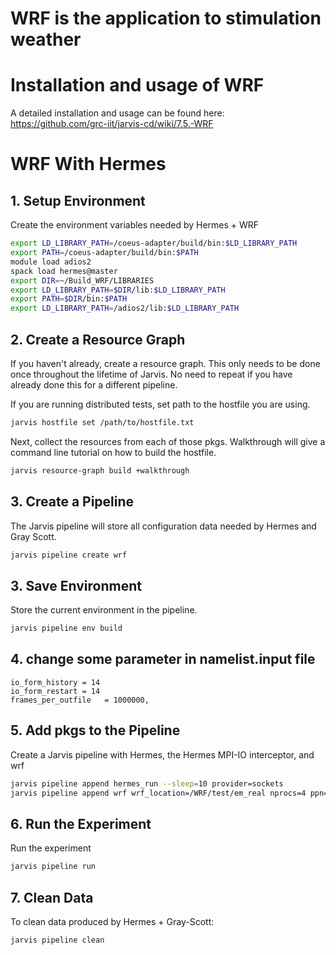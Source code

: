 # WRF is the application to stimulation weather

# Installation and usage of WRF
A detailed installation and usage can be found here:    
https://github.com/grc-iit/jarvis-cd/wiki/7.5.-WRF



# WRF With Hermes

## 1. Setup Environment

Create the environment variables needed by Hermes + WRF
```bash
export LD_LIBRARY_PATH=/coeus-adapter/build/bin:$LD_LIBRARY_PATH
export PATH=/coeus-adapter/build/bin:$PATH
module load adios2
spack load hermes@master
export DIR=~/Build_WRF/LIBRARIES
export LD_LIBRARY_PATH=$DIR/lib:$LD_LIBRARY_PATH
export PATH=$DIR/bin:$PATH
export LD_LIBRARY_PATH=/adios2/lib:$LD_LIBRARY_PATH
```

## 2. Create a Resource Graph

If you haven't already, create a resource graph. This only needs to be done
once throughout the lifetime of Jarvis. No need to repeat if you have already
done this for a different pipeline.

If you are running distributed tests, set path to the hostfile you are  using.
```bash
jarvis hostfile set /path/to/hostfile.txt
```

Next, collect the resources from each of those pkgs. Walkthrough will give
a command line tutorial on how to build the hostfile.
```bash
jarvis resource-graph build +walkthrough
```

## 3. Create a Pipeline

The Jarvis pipeline will store all configuration data needed by Hermes
and Gray Scott.

```bash
jarvis pipeline create wrf
```

## 3. Save Environment

Store the current environment in the pipeline.
```bash
jarvis pipeline env build
```

## 4. change some parameter in namelist.input file
```
io_form_history = 14
io_form_restart = 14
frames_per_outfile   = 1000000,
```
## 5. Add pkgs to the Pipeline

Create a Jarvis pipeline with Hermes, the Hermes MPI-IO interceptor,
and wrf
```bash
jarvis pipeline append hermes_run --sleep=10 provider=sockets
jarvis pipeline append wrf wrf_location=/WRF/test/em_real nprocs=4 ppn=6 engine=hermes

```

## 6. Run the Experiment

Run the experiment
```bash
jarvis pipeline run
```

## 7. Clean Data

To clean data produced by Hermes + Gray-Scott:
```bash
jarvis pipeline clean
```

